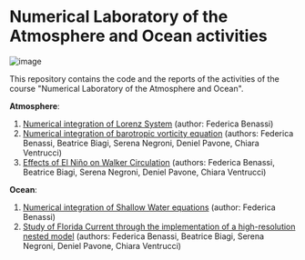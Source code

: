 ﻿# Numerical Laboratory of the Atmosphere and Ocean activities

![image](https://user-images.githubusercontent.com/72738968/219865451-a935e98d-159b-42b3-b6c6-e806d68c42d3.png)

This repository contains the code and the reports of the activities of the course "Numerical Laboratory of the Atmosphere and Ocean". 

**Atmosphere**:
1. [Numerical integration of Lorenz System](https://github.com/fedebenassi/Numerical-Laboratory-of-the-Atmosphere-and-Ocean/blob/main/Lorenz_System.pdf) (author: Federica Benassi)
2. [Numerical integration of barotropic vorticity equation](https://github.com/fedebenassi/Numerical-Laboratory-of-the-Atmosphere-and-Ocean/blob/main/Charney_Forecast.pdf) (authors: Federica Benassi, Beatrice Biagi, Serena Negroni, Deniel Pavone, Chiara Ventrucci)
3. [Effects of El Niño on Walker Circulation](https://github.com/fedebenassi/Numerical-Laboratory-of-the-Atmosphere-and-Ocean/blob/main/SPEEDY_Simulation.pdf) (authors: Federica Benassi, Beatrice Biagi, Serena Negroni, Deniel Pavone, Chiara Ventrucci)

**Ocean**:
1. [Numerical integration of Shallow Water equations](https://github.com/fedebenassi/Numerical-Laboratory-of-the-Atmosphere-and-Ocean/blob/main/Shallow_Water.pdf) (author: Federica Benassi)
2. [Study of Florida Current through the implementation of a high-resolution nested model](https://github.com/fedebenassi/Numerical-Laboratory-of-the-Atmosphere-and-Ocean/blob/main/NEMO_Simulation.pdf) (authors: Federica Benassi, Beatrice Biagi, Serena Negroni, Deniel Pavone, Chiara Ventrucci)

